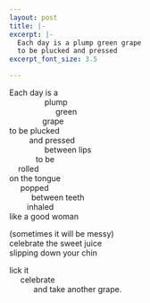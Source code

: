 ```yaml
---
layout: post
title: |-
excerpt: |-
  Each day is a plump green grape
  to be plucked and pressed
excerpt_font_size: 3.5

---
```


Each day is a  
                plump  
                     green   
               grape  
to be plucked  
         and pressed  
                between lips  
            to be  
    rolled   
on the tongue  
     popped   
          between teeth  
        inhaled   
like a good woman

(sometimes it will be messy)  
celebrate the sweet juice  
slipping down your chin  

lick it  
     celebrate  
           and take another grape.  
